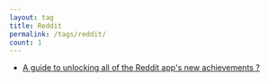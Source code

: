 ```yaml
---
layout: tag
title: Reddit
permalink: /tags/reddit/
count: 1
---
```


- [A guide to unlocking all of the Reddit app's new achievements ?](https://jakelee.co.uk/reddit-mobile-achievements-guide/)
